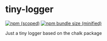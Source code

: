 # tiny-logger

[![npm (scoped)](https://img.shields.io/npm/v/@eltacitos/tiny-logger.svg)](https://www.npmjs.com/package/@ElTacitos/tiny-looger)
[![npm bundle size (minified)](https://img.shields.io/bundlephobia/min/@eltacitos/tiny-logger.svg)](https://www.npmjs.com/package/@eltacitos/tiny-logger)

Just a tiny logger based on the chalk package
